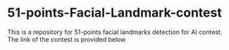 # 51-points-Facial-Landmark-contest
This is a repository for 51-points facial landmarks detection for AI contest. The link of the contest is provided below
